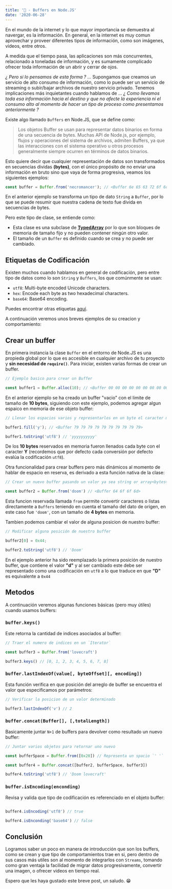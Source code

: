 ```yaml
---
title: '📝 - Buffers en Node.JS'
date: '2020-06-28'
---
```


En el mundo de la internet y lo que mayor importancia se demuestra al navergar, es la información. En general, en la internet es muy comun aprovechar y proveer diferentes tipos de información, como son imágenes, videos, entre otros.

A medida que el tiempo pasa, las aplicaciones son más concurrentes, relacionado a toneladas de información, y es sumamente complicado ofrecer toda información de un abrir y cerrar de ojos.

*¿ Pero si lo pensamos de esta forma ? ...* Supongamos que creamos un servicio de alto consumo de información, como lo puede ser un servicio de streaming o subir/bajar archivos de nuestro servicio privado. Tenemos implicaciones más inquietantes cuando hablamos de ...  *¿ Como llevamos toda esa información hacia el destino y que no afecte la experiencia ni el consumo alto al momento de hacer un tipo de proceso como presentamos anteriormente ?*

Existe algo llamado `Buffers` en Node.JS, que se define como:

> Los objetos Buffer se usan para representar datos binarios en forma de una secuencia de bytes. Muchas API de Node.js, por ejemplo, flujos y operaciones del sistema de archivos, admiten Buffers, ya que las interacciones con el sistema operativo u otros procesos generalmente siempre ocurren en términos de datos binarios.

Esto quiere decir que cualquier representación de datos son transformados en secuencias dividas **(bytes)**, con el único propósito de no enviar una información en bruto sino que vaya de forma progresiva, veamos los siguientes ejemplos:

~~~javascript
const buffer = Buffer.from('necromancer'); // <Buffer 6e 65 63 72 6f 6d 61 6e 63 65 72>
~~~

En el anterior ejemplo se transforma un tipo de dato `String` a `Buffer`, por lo que se puede resumir que nuestra cadena de texto fue divida en secuencias de bytes.

Pero este tipo de clase, se entiende como:

- Esta clase es una subclase de **[TypedArray](https://developer.mozilla.org/en-US/docs/Web/JavaScript/Reference/Global_Objects/TypedArray)** por lo que son bloques de memoria de tamaño fijo y no pueden contener ningún otro valor.
- El tamaño de un `Buffer` es definido cuando se crea y no puede ser cambiado.

## Etiquetas de Codificación

Existen muchos cuando hablamos en general de codificación, pero entre tipo de datos como lo son `String` y `Buffers`, los que comúnmente se usan:

- `utf8`: Multi-byte encoded Unicode characters.
- `hex`: Encode each byte as two hexadecimal characters.
- `base64`: Base64 encoding.

Puedes encontrar otras etiquetas [aquí](https://nodejs.org/api/buffer.html#buffer_buffers_and_character_encodings).

A continuación veremos unos breves ejemplos de su creacion y comportamiento:

## Crear un buffer

En primera instancia la clase `Buffer` en el entorno de Node.JS es una propieda global por lo que es accesible en cualquier archivo de tu proyecto y **sin necesidad de `require()`**. Para iniciar, existen varias formas de crear un buffer.

~~~javascript
// Ejemplo basico para crear un Buffer

const buffer1 = Buffer.alloc(10); // <Buffer 00 00 00 00 00 00 00 00 00 00>

~~~

En el anterior ejemplo se ha creado un buffer "vacio" con el limite de tamaño de **10 bytes**, siguiendo con este ejemplo, podemos agregar algun espaico en memoria de ese objeto buffer:

~~~javascript
// Llenar los espacios varios y representarlos en un byte el caracter mostrado

buffer1.fill('y'); // <Buffer 79 79 79 79 79 79 79 79 79 79>

buffer1.toString('utf8') // 'yyyyyyyyyy'
~~~

De los **10 bytes** reservados en memoria fueron llenados cada byte con el caracter **Y** (recordemos que por defecto cada conversión por defecto evalúa la codificación `utf8`).

Otra funcionalidad para crear buffers pero más dinámicos al momento de hablar de espacio en reserva, es derivado a esta función nativa de la clase:

~~~javascript
// Crear un nuevo buffer pasando un valor ya sea string or array<bytes>

const buffer2 = Buffer.from('doom') // <Buffer 64 6f 6f 6d>

~~~

Esta funcion reservada llamada `from` permite convertir caracteres o listas directamente a `Buffers` teniendo en cuenta el tamaño del dato de origen, en este caso fue `'doom'`, con un tamaño de **4 bytes** en memoria.

Tambien podemos cambiar el valor de alguna posicion de nuestro buffer:

~~~javascript
// Modificar alguna posición de nuestro buffer

buffer2[0] = 0x44;

buffer2.toString('utf8') // 'Doom'

~~~

En el ejemplo anterior ha sido reemplazado la primera posición de nuestro buffer, que contiene el valor **"d"** y al ser cambiado este debe ser representado como una codificación en `utf8` a lo que traduce en que **"D"** es equivalente a `0x44`

## Metodos

A continuación veremos algunas funciones básicas (pero muy útiles) cuando usamos buffers:

### `buffer.keys()`

Este retorna la cantidad de indices asociados al buffer:

~~~javascript
// Traer el numero de indices en un `Iterator`

const buffer3 = Buffer.from('lovecraft')

buffer3.keys() // [0, 1, 2, 3, 4, 5, 6, 7, 8]
~~~

### `buffer.lastIndexOf(value[, byteOffset][, encoding])`

Esta función verifica en que posición del arreglo de buffer se encuentra el valor que especificamos por parámetros:

~~~javascript
// Verificar la posicion de un valor determinado

buffer3.lastIndexOf('v') // 2
~~~

### `buffer.concat(Buffer[], [,totalLength])`

Basicamente juntar `N+1` de buffers para devolver como resultado un nuevo buffer:

~~~javascript
// Juntar varios objetos para retornar uno nuevo

const bufferSpace = Buffer.from([0x20]) // Representa un spacio `' '`

const buffer4 = Buffer.concat([buffer2, bufferSpace, buffer3])

buffer4.toString('utf8') // 'Doom lovecraft'
~~~

### `buffer.isEncoding(enconding)`

Revisa y valida que tipo de codificación es referenciado en el objeto buffer:

~~~javascript

buffer4.isEncoding('utf8') // true

buffer4.isEnconding('base64') // false

~~~

## Conclusión

Logramos saber un poco en manera de introducción que son los buffers, como se crean y que tipo de comportamientos trae en si, pero dentro de sus casos más utiles son al momento de integrarlos con `Streams`, tomando como gran ventaja la facilidad de migrar datos progresivamente, convertir una imagen, o ofrecer videos en tiempo real.

Espero que les haya gustado este breve post, un saludo. 😁
